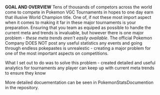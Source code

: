 
**GOAL AND OVERVIEW**
Tens of thousands of competors across the world come to compete in Pokemon VGC Tournaments in hopes to one day earn that illusive World Champion title. One of, if not these most import aspect when it comes to making it far in these major tournaments is your preparation.
Ensuring that you team as equiped as possible to handle the current meta and trends is invaluable, but however there is one major problem - *these meta trends aren't easily available*.
The official Pokemon Company DOES NOT post any useful statistics any events and going through endless pokepastes is unrealestic - creating a major problem for one of the most important aspects on competitions.

What I set out to do was to solve this problem - created detailed and useful analytics for tournaments any player can keep up with current meta trends to ensure they know 

More detailed docuementation can be seen in PokemonStatsDocumention in the repository.
